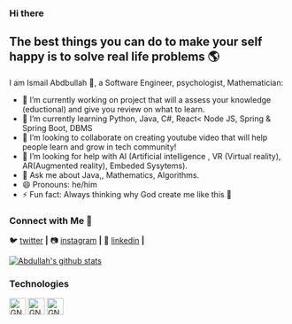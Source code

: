 ### Hi there 

## The best things you can do to make your self happy is to solve real life problems 🌎

I am Ismail Abdbullah 🙋, a Software Engineer, psychologist, Mathematician:

- 🔭 I’m currently working on project that will a assess your knowledge (eductional) and give you review on what to learn.
- 🌱 I’m currently learning Python, Java, C#, React< Node JS, Spring & Spring Boot, DBMS
- 👯 I’m looking to collaborate on creating youtube video that will help people learn and grow in tech community!
- 🤔 I’m looking for help with AI (Artificial intelligence , VR (Virtual reality), AR(Augmented reality), Embeded Sysytems).
- 💬 Ask me about Java,, Mathematics, Algorithms.
- 😄 Pronouns: he/him
- ⚡ Fun fact: Always thinking why God create me like this 🤫

### Connect with Me 🤝

🐦 [twitter][twitter] **|** 
📷 [instagram][instagram] **|** 
👔 [linkedin][instagram] **|** 

[![Abdullah's github stats](https://github-readme-stats.vercel.app/api?username=Abdullah-ohida)](https://github.com/Abdullah-ohida/github-readme-stats)

[twitter]: https://twitter.com/Whale_walker
[instagram]: https://www.linkedin.com/in/abdullah-ismail-183a001a1/
[linkedin]: https://www.instagram.com/abdullahismail649/?hl=en

### Technologies
<a href="https://www.gnu.org/"><img alt="GNU" src='https://simpleicons.org/icons/gnu.svg' width='30'/></a>
<a href="https://en.wikipedia.org/wiki/HTML"><img alt="GNU" src='https://www.vectorlogo.zone/logos/html/html-icon.svg' width='30'/></a>
<a href="https://en.wikipedia.org/wiki/CSS"><img alt="GNU" src='https://www.vectorlogo.zone/logos/css/css-icon.svg' width='30'/></a>
<!--
**Abdullah-ohida/Abdullah-ohida** is a ✨ _special_ ✨ repository because its `README.md` (this file) appears on your GitHub profile.




-->
